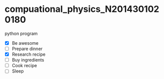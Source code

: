 # compuational_physics_N2014301020180
python program
- [x] Be awesome
- [ ] Prepare dinner
- [x] Research recipe
- [ ] Buy ingredients
- [ ] Cook recipe
- [ ] Sleep
